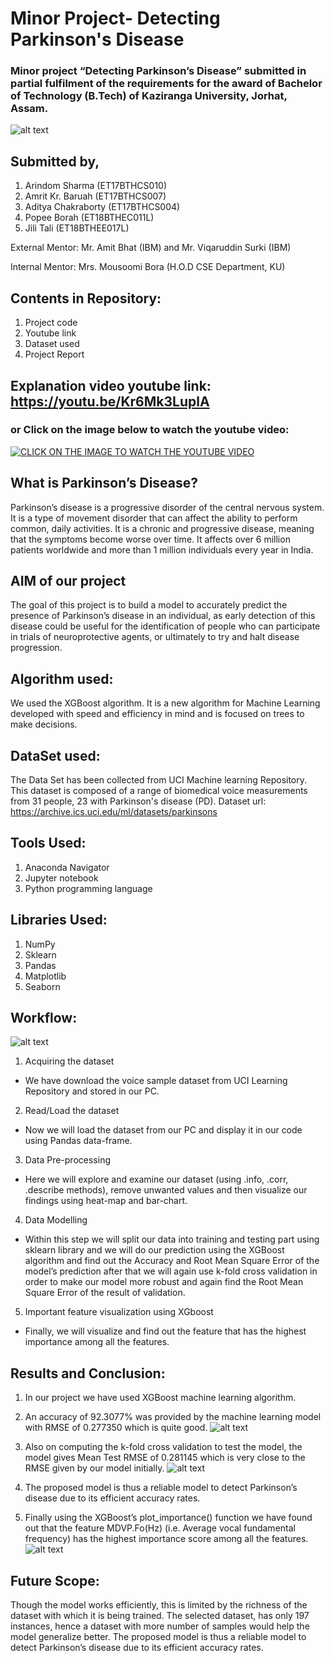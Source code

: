 # Minor Project- Detecting Parkinson's Disease
### Minor project “Detecting Parkinson’s Disease” submitted in partial fulfilment of the requirements for the award of Bachelor of Technology (B.Tech) of Kaziranga University, Jorhat, Assam.
![alt text](https://github.com/ArindomSharma76/Minor-Project-Detecting-Parkinson-s-Disease/blob/main/images/BLOG_Parkinson%E2%80%99s%20Test%20Recommendation%20Engine.jpg?raw=true)

## Submitted by,

1. Arindom Sharma (ET17BTHCS010)
2. Amrit Kr. Baruah (ET17BTHCS007)
3. Aditya Chakraborty (ET17BTHCS004)
4. Popee Borah (ET18BTHEC011L)
5. Jili Tali (ET18BTHEE017L)

External Mentor: Mr. Amit Bhat (IBM) and
                 Mr. Viqaruddin Surki (IBM)                                                                                                  

Internal Mentor: Mrs. Mousoomi Bora (H.O.D CSE Department, KU)

## Contents in Repository:
1. Project code
2. Youtube link
3. Dataset used
4. Project Report

## Explanation video youtube link: https://youtu.be/Kr6Mk3LuplA    
### or Click on the image below to watch the youtube video:
[![CLICK ON THE IMAGE TO WATCH THE YOUTUBE VIDEO](https://github.com/ArindomSharma76/Minor-Project-Detecting-Parkinson-s-Disease/blob/main/images/Screenshot%20(1806).png)](https://youtu.be/Kr6Mk3LuplA)

## What is Parkinson’s Disease?
Parkinson’s disease is a progressive disorder of the central nervous system. It is a type of movement disorder that can affect the ability to perform common, daily activities. It is a chronic and progressive disease, meaning that the symptoms become worse over time. It affects over 6 million patients worldwide and more than 1 million individuals every year in India. 

## AIM of our project
The goal of this project is to build a model to accurately predict the presence of Parkinson’s disease in an individual, as early detection of this disease could be useful for the identification of people who can participate in trials of neuroprotective agents, or ultimately to try and halt disease progression.
 
## Algorithm used:
We used the XGBoost algorithm. It is a new algorithm for Machine Learning developed with speed and efficiency in mind and is focused on trees to make decisions.

## DataSet used:
The Data Set has been collected from UCI Machine learning Repository. This dataset is composed of a range of biomedical voice measurements from 31 people, 23 with Parkinson's disease (PD).
Dataset url: https://archive.ics.uci.edu/ml/datasets/parkinsons

## Tools Used:
1. Anaconda Navigator
2. Jupyter notebook
3. Python programming language

## Libraries Used:
1. NumPy
2. Sklearn
3.	Pandas
4.	Matplotlib
5.	Seaborn

## Workflow:
![alt text](https://github.com/ArindomSharma76/Minor-Project-Detecting-Parkinson-s-Disease/blob/main/images/Screenshot%20(1796).png)

1.	Acquiring the dataset
-	We have download the voice sample dataset from UCI Learning Repository and stored in our PC.
2.	Read/Load the dataset
-	Now we will load the dataset from our PC and display it in our code using Pandas data-frame.
3.	Data Pre-processing
-	Here we will explore and examine our dataset (using .info, .corr, .describe methods), remove unwanted values and then visualize our findings using heat-map and bar-chart.
4.	Data Modelling
-	Within this step we will split our data into training and testing part using sklearn library and we will do our prediction using the XGBoost algorithm and find out the Accuracy and Root Mean Square Error of the model’s prediction after that we will again use k-fold cross validation in order to make our model more robust and again find the Root Mean Square Error of the result of validation.
5.	Important feature visualization using XGboost
- Finally, we will visualize and find out the feature that has the highest importance among all the features.

## Results and Conclusion:
1. In our project we have used XGBoost machine learning algorithm.

2. An accuracy of 92.3077% was provided by the machine learning model with RMSE of 0.277350 which is quite good.
![alt text](https://github.com/ArindomSharma76/Minor-Project-Detecting-Parkinson-s-Disease/blob/main/images/Screenshot%20(1775).png)

3. Also on computing the k-fold cross validation to test the model, the model gives Mean Test RMSE of 0.281145 which is very close to the RMSE given by our model initially.
![alt text](https://github.com/ArindomSharma76/Minor-Project-Detecting-Parkinson-s-Disease/blob/main/images/Screenshot%20(1774).png)

4. The proposed model is thus a reliable model to detect Parkinson’s disease due to its efficient accuracy rates.

5. Finally using the XGBoost’s plot_importance() function we have found out that the feature MDVP.Fo(Hz) (i.e. Average vocal fundamental frequency) has the highest importance score among all the features.
![alt text](https://github.com/ArindomSharma76/Minor-Project-Detecting-Parkinson-s-Disease/blob/main/images/Screenshot%20(1773).png)

## Future Scope:
Though the model works efficiently, this is limited by the richness of the dataset with which it is being trained. The selected dataset, has only 197 instances, hence a dataset with more number of samples would help the model generalize better. The proposed model is thus a reliable model to detect Parkinson’s disease due to its efficient accuracy rates.

